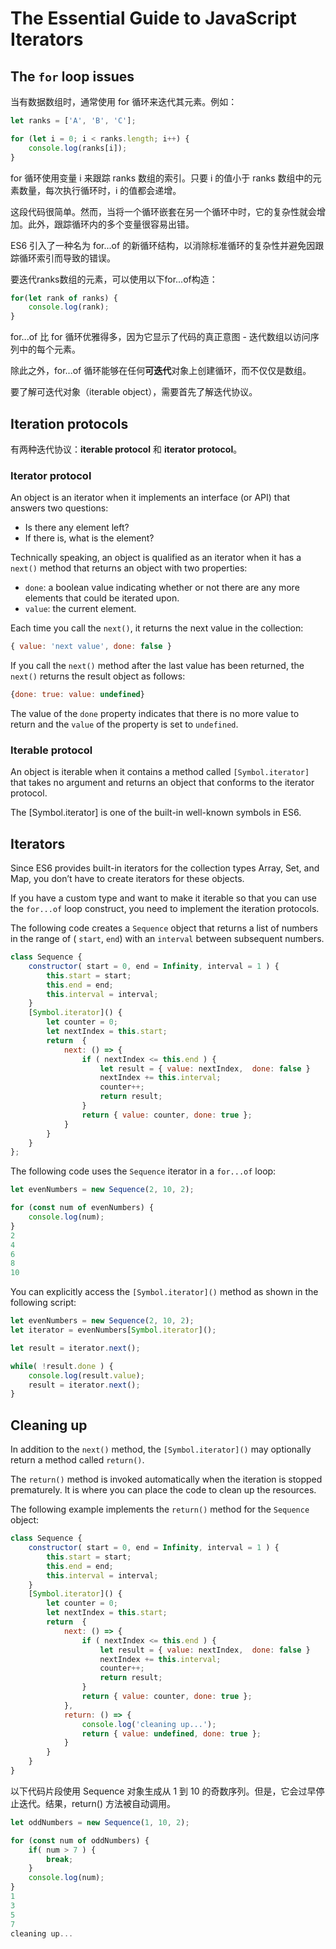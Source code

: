 # The Essential Guide to JavaScript Iterators

## The `for` loop issues

当有数据数组时，通常使用 for 循环来迭代其元素。例如：

```js
let ranks = ['A', 'B', 'C'];

for (let i = 0; i < ranks.length; i++) {
    console.log(ranks[i]);
}
```

for 循环使用变量 i 来跟踪 ranks 数组的索引。只要 i 的值小于 ranks 数组中的元素数量，每次执行循环时，i 的值都会递增。

这段代码很简单。然而，当将一个循环嵌套在另一个循环中时，它的复杂性就会增加。此外，跟踪循环内的多个变量很容易出错。

ES6 引入了一种名为 for...of 的新循环结构，以消除标准循环的复杂性并避免因跟踪循环索引而导致的错误。

要迭代ranks数组的元素，可以使用以下for...of构造：

```js
for(let rank of ranks) {
    console.log(rank);
}
```

for...of 比 for 循环优雅得多，因为它显示了代码的真正意图 - 迭代数组以访问序列中的每个元素。

除此之外，for...of 循环能够在任何**可迭代**对象上创建循环，而不仅仅是数组。

要了解可迭代对象（iterable object），需要首先了解迭代协议。

## Iteration protocols

有两种迭代协议：**iterable protocol** 和 **iterator protocol**。

### Iterator protocol

An object is an iterator when it implements an interface (or API) that answers two questions:

- Is there any element left?
- If there is, what is the element?

Technically speaking, an object is qualified as an iterator when it has a `next()` method that returns an object with two properties:

- `done`: a boolean value indicating whether or not there are any more elements that could be iterated upon.
- `value`: the current element.

Each time you call the `next()`, it returns the next value in the collection:

```js
{ value: 'next value', done: false }
```

If you call the `next()` method after the last value has been returned, the `next()` returns the result object as follows:

```js
{done: true: value: undefined}
```

The value of the `done` property indicates that there is no more value to return and the `value` of the property is set to `undefined`.

### Iterable protocol

An object is iterable when it contains a method called `[Symbol.iterator]` that takes no argument and returns an object that conforms to the iterator protocol.

The [Symbol.iterator] is one of the built-in well-known symbols in ES6.

## Iterators

Since ES6 provides built-in iterators for the collection types  Array, Set, and Map, you don’t have to create iterators for these objects.

If you have a custom type and want to make it iterable so that you can use the `for...of` loop construct, you need to implement the iteration protocols.

The following code creates a `Sequence` object that returns a list of numbers in the range of ( `start`, `end`) with an `interval` between subsequent numbers.

```js
class Sequence {
    constructor( start = 0, end = Infinity, interval = 1 ) {
        this.start = start;
        this.end = end;
        this.interval = interval;
    }
    [Symbol.iterator]() {
        let counter = 0;
        let nextIndex = this.start;
        return  {
            next: () => {
                if ( nextIndex <= this.end ) {
                    let result = { value: nextIndex,  done: false }
                    nextIndex += this.interval;
                    counter++;
                    return result;
                }
                return { value: counter, done: true };
            }
        }
    }
};
```

The following code uses the `Sequence` iterator in a `for...of` loop:

```js
let evenNumbers = new Sequence(2, 10, 2);

for (const num of evenNumbers) {
    console.log(num);
}
2
4
6
8
10
```

You can explicitly access the `[Symbol.iterator]()` method as shown in the following script:

```js
let evenNumbers = new Sequence(2, 10, 2);
let iterator = evenNumbers[Symbol.iterator]();

let result = iterator.next();

while( !result.done ) {
    console.log(result.value);
    result = iterator.next();
}
```

## Cleaning up

In addition to the `next()` method, the `[Symbol.iterator]()` may optionally return a method called `return()`.

The `return()` method is invoked automatically when the iteration is stopped prematurely. It is where you can place the code to clean up the resources.

The following example implements the `return()` method for the `Sequence` object:

```js
class Sequence {
    constructor( start = 0, end = Infinity, interval = 1 ) {
        this.start = start;
        this.end = end;
        this.interval = interval;
    }
    [Symbol.iterator]() {
        let counter = 0;
        let nextIndex = this.start;
        return  {
            next: () => {
                if ( nextIndex <= this.end ) {
                    let result = { value: nextIndex,  done: false }
                    nextIndex += this.interval;
                    counter++;
                    return result;
                }
                return { value: counter, done: true };
            },
            return: () => {
                console.log('cleaning up...');
                return { value: undefined, done: true };
            }
        }
    }
}
```

以下代码片段使用 Sequence 对象生成从 1 到 10 的奇数序列。但是，它会过早停止迭代。结果，return() 方法被自动调用。

```js
let oddNumbers = new Sequence(1, 10, 2);

for (const num of oddNumbers) {
    if( num > 7 ) {
        break;
    }
    console.log(num);
}
1
3
5
7
cleaning up...
```
